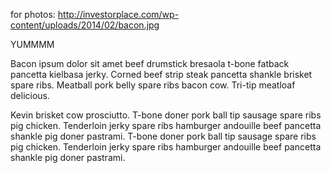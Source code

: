 for photos: http://investorplace.com/wp-content/uploads/2014/02/bacon.jpg

YUMMMM

Bacon ipsum dolor sit amet beef drumstick bresaola t-bone
fatback pancetta kielbasa jerky. Corned beef strip steak
pancetta shankle brisket spare ribs. Meatball pork belly
spare ribs bacon cow. Tri-tip meatloaf delicious.

Kevin brisket cow prosciutto. T-bone doner pork ball tip
sausage spare ribs pig chicken. Tenderloin jerky spare ribs
hamburger andouille beef pancetta shankle pig doner pastrami.
T-bone doner pork ball tip
sausage spare ribs pig chicken. Tenderloin jerky spare ribs
hamburger andouille beef pancetta shankle pig doner pastrami.
